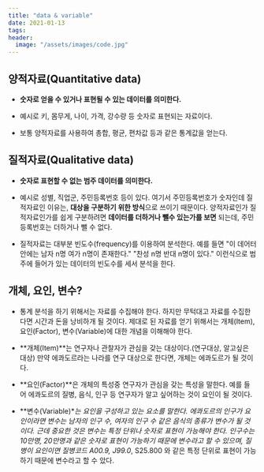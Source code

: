 ```yaml
---
title: "data & variable"
date: 2021-01-13
tags:
header:
  image: "/assets/images/code.jpg"
---
```


## 양적자료(Quantitative data)

* **숫자로 얻을 수 있거나 표현될 수 있는 데이터를 의미한다.**

* 예시로 키, 몸무게, 나이, 가격, 강수량 등 숫자로 표현되는 자료이다.

* 보통 양적자료를 사용하여 총합, 평균, 편차값 등과 같은 통계값을 얻는다.



## 질적자료(Qualitative data)

* **숫자로 표현할 수 없는 범주 데이터를 의미한다.**

* 예시로 성별, 직업군, 주민등록번호 등이 있다. 여기서 주민등록번호가 숫자인데 질적자료인 이유는, **대상을 구분하기 위한 방식**으로 쓰이기 때문이다. 양적자료인가 질적자료인가를 쉽게 구분하려면 **데이터를 더하거나 뺄수 있는가를 보면** 되는데, 주민등록번호는 더하거나 뺄 수 없다.

* 질적자료는 대부분 빈도수(frequency)를 이용하여 분석한다. 예를 들면 "이 데어터 안에는 남자 n명 여가 n명이 존재한다." "찬성 n명 반대 n명이 있다." 이런식으로 범주에 들어가 있는 데이터의 빈도수를 세서 분석을 한다.



## 개체, 요인, 변수?

* 통계 분석을 하기 위해서는 자료를 수집해야 한다. 하지만 무턱대고 자료를 수집한다면 시간과 돈을 낭비하개 될 것이다. 제대로 된 자료를 얻기 위해서는 개체(Item), 요인(Factor), 변수(Variable)에 대한 개념을 이해해야 한다.

* **개체(Item)**는 연구자나 관찰자가 관심을 갖는 대상이다.(연구대상, 알고싶은 대상) 만약 에콰도르라는 나라를 연구 대상으로 한다면, 개체는 에콰도르가 될 것이다.

* **요인(Factor)**은 개체의 특성중 연구자가 관심을 갖는 특성을 말한다. 예를 들어 에콰도르의 질병, 음식, 인구 등 연구자가 알고 싶어하는 것이 요인이 될 것이다.

* **변수(Variable)**는 요인을 구성하고 있는 요소를 말한다. 에콰도르의 인구가 요인이라면 변수는 남자의 인구 수, 여자의 인구 수 같은 음식의 종류가 변수가 될 것이다. 근데 중요한 것은 변수는 특정 단위나 숫자로 표현이 가능해야 한다. 인구수는 10만명, 20만명과 같은 숫자로 표현이 가능하기 때문에 변수라고 할 수 있으며, 질병이 요인이면 질병코드 A00.9, J99.0*, S25.800 와 같은 특정 단위로 표현이 가능하기 때문에 변수라고 할 수 았다.